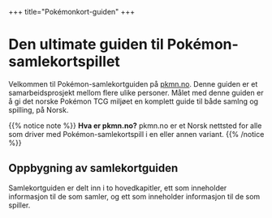 +++
title="Pokémonkort-guiden"
+++

# Den ultimate guiden til Pokémon-samlekortspillet

Velkommen til Pokémon-samlekortguiden på [pkmn.no](https://pkmn.no). Denne guiden er et samarbeidsprosjekt mellom flere ulike personer.
Målet med denne guiden er å gi det norske Pokémon TCG miljøet en komplett guide til både samlng og spilling, på Norsk.

{{% notice note %}}
**Hva er pkmn.no?**
pkmn.no er et Norsk nettsted for alle som driver med Pokémon-samlekortspill i en eller annen variant.
{{% /notice %}}

## Oppbygning av samlekortguiden

Samlekortguiden er delt inn i to hovedkapitler, ett som inneholder informasjon til de som samler, og ett som inneholder informasjon til de som spiller.
